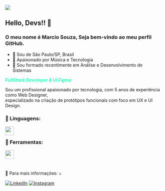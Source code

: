 ![](https://komarev.com/ghpvc/?username=marciiosouza&color=006bed)

## Hello, Devs!! 👋
### O meu nome é Marcio Souza, Seja bem-vindo ao meu perfil GitHub. 

- 🔰 Sou de São Paulo/SP, Brasil
- 🚀 Apaixonado por Música e Tecnologia
- 🧠 Sou formado recentimente em Análise e Desenvolvimento de Sistemas
  
***<p style="color:#22FDBB">FullStack Developer & UI Figma</p>***

Sou um profissional apaixonado por tecnologia, com 5 anos de experiência como Web Designer, <br>
especializado na criação de protótipos funcionais com foco em UX e UI Design.



### <p> 🦄 Linguagens: </p>
 <a href="https://skillicons.dev">
    <img align="left" height="28em" src="https://skillicons.dev/icons?i=html,css,js,react,tailwind,sass,kotlin,java" />
  </a>

<br>

### <p> 💼 Ferramentas: </p>
  <a href="https://skillicons.dev">
     <img  align="left" height="28em" src="https://skillicons.dev/icons?i=vscode,ps,figma,git,postman,androidstudio" /> <br>
  </a>

<br>
<br>

<p>
  💌 Para mais informações: ⤵️
</p>

<p align="left">
  <a href="#" title="LinkedIn">
  <img src="https://img.shields.io/badge/-Linkedin-0e76a8?style=flat-square&logo=Linkedin&logoColor=white&link=https://www.linkedin.com/in/marciiosouza" alt="LinkedIn"/></a>

  <a href="#" title="Instagram">
  <img src="https://img.shields.io/badge/-Instagram-DF0174?style=flat-square&labelColor=DF0174&logo=instagram&logoColor=white&link=https://www.instagram.com/marciiosouz" alt="Instagram"/></a>
</p> 

